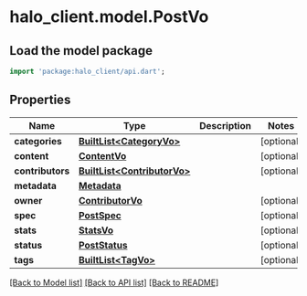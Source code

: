# halo_client.model.PostVo

## Load the model package
```dart
import 'package:halo_client/api.dart';
```

## Properties
Name | Type | Description | Notes
------------ | ------------- | ------------- | -------------
**categories** | [**BuiltList&lt;CategoryVo&gt;**](CategoryVo.md) |  | [optional] 
**content** | [**ContentVo**](ContentVo.md) |  | [optional] 
**contributors** | [**BuiltList&lt;ContributorVo&gt;**](ContributorVo.md) |  | [optional] 
**metadata** | [**Metadata**](Metadata.md) |  | 
**owner** | [**ContributorVo**](ContributorVo.md) |  | [optional] 
**spec** | [**PostSpec**](PostSpec.md) |  | [optional] 
**stats** | [**StatsVo**](StatsVo.md) |  | [optional] 
**status** | [**PostStatus**](PostStatus.md) |  | [optional] 
**tags** | [**BuiltList&lt;TagVo&gt;**](TagVo.md) |  | [optional] 

[[Back to Model list]](../README.md#documentation-for-models) [[Back to API list]](../README.md#documentation-for-api-endpoints) [[Back to README]](../README.md)


